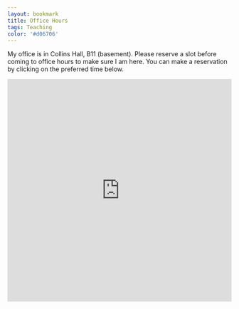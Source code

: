 ```yaml
---
layout: bookmark
title: Office Hours
tags: Teaching
color: '#d06706'
---
```


My office is in Collins Hall, B11 (basement).
Please reserve a slot before coming to office hours to make sure I am here. You can make a reservation by clicking on the preferred time below.

<iframe src="https://ztoth.youcanbook.me/?noframe=true&skipHeaderFooter=true" style="width:100%;height:500px;border:1px;border-color:#000000;background-color:transparent;" frameborder="1" allowtransparency="false" onload="keepInView(this);"></iframe>
